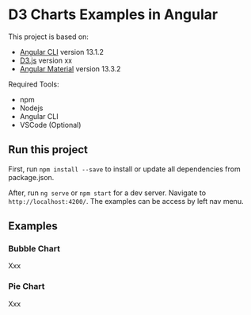 # D3 Charts Examples in Angular

This project is based on:
- [Angular CLI](https://github.com/angular/angular-cli) version 13.1.2
- [D3.js](https://github.com/d3/d3) version xx
- [Angular Material](https://material.angular.io/) version 13.3.2

Required Tools:

- npm
- Nodejs
- Angular CLI
- VSCode (Optional)

## Run this project

First, run `npm install --save` to install or update all dependencies from package.json.

After, run `ng serve` or `npm start` for a dev server. Navigate to `http://localhost:4200/`. The examples can be access by left nav menu.

## Examples

### Bubble Chart

Xxx

### Pie Chart

Xxx
